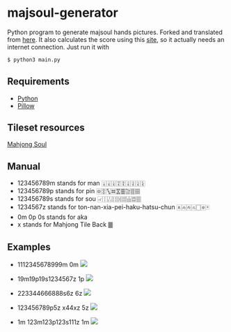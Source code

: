# majsoul-generator
Python program to generate majsoul hands pictures. Forked and translated from [here](https://github.com/Neutralization/majsoul-generator). It also calculates the score using this [site](https://www.diving-fish.com/mahjong/point), so it actually needs an internet connection. Just run it with 
```bash
$ python3 main.py
```
## Requirements
- [Python](https://www.python.org/)
- [Pillow](https://github.com/python-pillow/Pillow)

## Tileset resources
[Mahjong Soul](https://www.maj-soul.com/#/home)

## Manual
- 123456789m stands for man 🀇🀈🀉🀊🀋🀌🀍🀎🀏
- 123456789p stands for pin 🀙🀚🀛🀜🀝🀞🀟🀠🀡
- 123456789s stands for sou 🀐🀑🀒🀓🀔🀕🀖🀗🀘
- 1234567z stands for ton-nan-xia-pei-haku-hatsu-chun 🀀🀁🀂🀃🀆🀅🀄
- 0m 0p 0s stands for aka
- x stands for Mahjong Tile Back 🀫

## Examples
- 1112345678999m 0m
![](img/1112345678999m_0m.png)

- 19m19p19s1234567z 1p
![](img/19m19p19s1234567z_1p.png)

- 223344666888s6z 6z
![](img/223344666888s6z_6z.png)

- 123456789p5z x44xz 5z
![](img/123456789p5z_x44xz_5z.png)

- 1m 123m123p123s111z 1m
![](img/1m_123m123p123s111z_1m.png)
